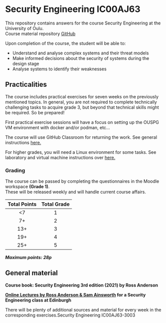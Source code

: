 # Security Engineering IC00AJ63

This repository contains answers for the course Security Engineering at the University of Oulu.  
Course material repository [GitHub](https://github.com/ouspg/SecurityEngineering/tree/main)

Upon completion of the course, the student will be able to:
* Understand and analyse complex systems and their threat models
* Make informed decisions about the security of systems during the design stage
* Analyse systems to identify their weaknesses

## Practicalities

The course includes practical exercises for seven weeks on the previously mentioned topics.
In general, you are not required to complete technically challenging tasks to acquire grade 3, but beyond that technical skills might be required.
So be prepared!

First practical exercise sessions will have a focus on setting up the OUSPG VM environment with docker and/or podman, etc...

The course will use GitHub Classroom for returning the work.
See general instructions [here.](https://ouspg.org/resources/github/)

For higher grades, you will need a Linux environment for some tasks.
See laboratory and virtual machine instructions over [here.](https://github.com/ouspg/SecurityEngineering/)

### Grading

The course can be passed by completing the questionnaires in the Moodle workspace **(Grade 1)**.  
These will be released weekly and will handle current course affairs.

Total Points|Total Grade
:-:|:-:
<7 | 1
7+ | 2
13+ | 3
19+ | 4
25+ | 5

***Maximum points: 28p***

## General material

**Course book: Security Engineering 3rd edition (2021) by Ross Anderson**

**[Online Lectures by Ross Anderson & Sam Ainsworth](https://www.youtube.com/@securityengineering1350) for a Security Engineering class at Edinburgh**

There will be plenty of additional sources and material for every week in the corresponding exercises.Security Engineering IC00AJ63-3003
